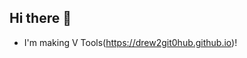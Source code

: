 ## Hi there 👋
  <base target="_blank">

- I'm making <a herf="https://drew2git0hub.github.io/">V Tools(https://drew2git0hub.github.io)</a>!